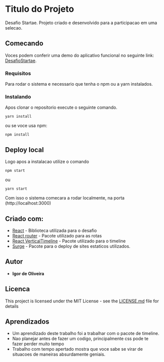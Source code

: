 # Titulo do Projeto

Desafio Startae. Projeto criado e desenvolvido para a participacao em uma selecao.

## Comecando

Voces podem conferir uma demo do aplicativo funcional no seguinte link: [DesafioStartae](desafio-startae.surge.sh).

### Requisitos

Para rodar o sistema e necessario que tenha o npm ou a yarn instalados.

### Instalando

Apos clonar o repositorio execute o seguinte comando.

```
yarn install
```

ou se voce usa npm:

```
npm install
```

## Deploy local

Logo apos a instalacao utilize o comando

```
npm start
```

ou

```
yarn start
```

Com isso o sistema comecara a rodar localmente, na porta (http://localhost:3000)

## Criado com:

- [React](https://reactjs.org/) - Biblioteca utilizada para o desafio
- [React router](https://www.npmjs.com/package/react-router-dom) - Pacote utilizado para as rotas
- [React VerticalTimeline](https://www.npmjs.com/package/react-vertical-timeline-component) - Pacote utilizado para o timeline
- [Surge](https://surge.sh/) - Pacote para o deploy de sites estaticos utilizados.

## Autor

- **Igor de Oliveira**

## Licenca

This project is licensed under the MIT License - see the [LICENSE.md](LICENSE.md) file for details

## Aprendizados

- Um aprendizado deste trabalho foi a trabalhar com o pacote de timeline.
- Nao planejar antes de fazer um codigo, principalmente css pode te fazer perder muito tempo
- Trabalho com tempo apertado mostra que voce sabe se virar de situacoes de maneiras absurdamente geniais.
